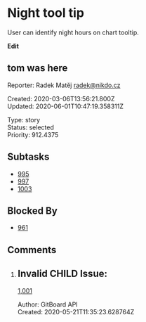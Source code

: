 # Night tool tip

User can identify night hours on chart tooltip.

**Edit**

## **tom was here**

Reporter: Radek Matěj <radek@nikdo.cz>  

Created: 2020-03-06T13:56:21.800Z  
Updated: 2020-06-01T10:47:19.358311Z

Type: story  
Status: selected  
Priority: 912.4375

## Subtasks
- [995](995.md "Add blackest theme")
- [997](997.md "Yet another one")
- [1003](1003.md "Yet another another issue")

## Blocked By
- [961](961.md "User detail tabs")

## Comments
1.  ## Invalid CHILD Issue:
    [1,001](1,001.md "This needs to be done")

    Author: GitBoard API  
    Created: 2020-05-21T11:35:23.628764Z  
